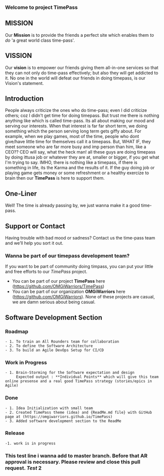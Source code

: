 ### Welcome to project TimePass

## MISSION

Our **Mission** is to provide the friends a perfect site which enables them *to do* 'a great world class time-pass'.

## VISSION

Our **vision** is to empower our friends giving them all-in-one services so that they can not only do time-pass effectively;
but also they will get addicted to it. No one in the world will defeat our friends in doing timepass, is our Vision's statement.

## Introduction

People always criticize the ones who do time-pass; even I did criticize others; coz I didn't get time for doing timepass.
But trust me there is nothing anything like which is called time-pass. Its all about making our mood and serving our interests.
When that interest is far far short term, we doing something which the person serving long term gets giffy about. For example, when we play games, most of the time, people who dont give/have little time for themselves call it a timepass. But, WHAT IF, they meet someone who are far more busy and imp person than him, like a CEO?? CEO will say, what the heck man! all these guys are doing timepass by doing ittusa job or whatever they are at, smaller or bigger, if you get what I'm trying to say. IMHO, there is nothing like a timepass, if there is something in life, its the Karma and the results of it. If the guy doing job or playing game gets money or some refreshment or a healthy exercize to brain then our **TimePass** is here to support them.

## One-Liner

Well! The time is already passing by, we just wanna make it a good time-pass.

## Support or Contact

Having trouble with bad mood or sadness? Contact us the time-pass team and we’ll help you sort it out.

### Wanna be part of our timepass development team?

If you want to be part of community doing timpass, you can put your little and free efforts to our _TimePass_ project.
 - You can be part of our project **TimePass** here (https://github.com/OMGiWarriors/TimePass)
 - You can be part of our organization **OMGiWarriors** here (https://github.com/OMGiWarriors).
None of these projects are casual, we are damn serious about being casual.

## Software Development Section

### Roadmap
   
    - 1. To train an All Rounders team for collaboration
    - 2. To define the Software Architecture
    - 3. To build an Agile DevOps Setup for CI/CD
    
### Work in Progress
    
    - 1. Brain-Storming for the Software expectation and design
         Expected output : **Individual Points** which will give this team online presense and a real good TimePass strategy (stories/epics in Agile)
    
### Done

    - 1. Idea Initialization with small team
    - 2. Created TimePass theme (idea) and {ReadMe.md file} with GitHub page at (https://omgiwarriors.github.io/TimePass)
    - 3. Added software development section to the ReadMe
    
### Release

    -1. work is in progress

### This test line i wanna add to master branch. Before that AR approval is necessary. Please review and close this pull request. *Test* 2
